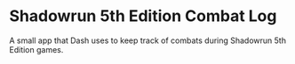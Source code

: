 # Shadowrun 5th Edition Combat Log

A small app that Dash uses to keep track of combats during Shadowrun 5th Edition games.
